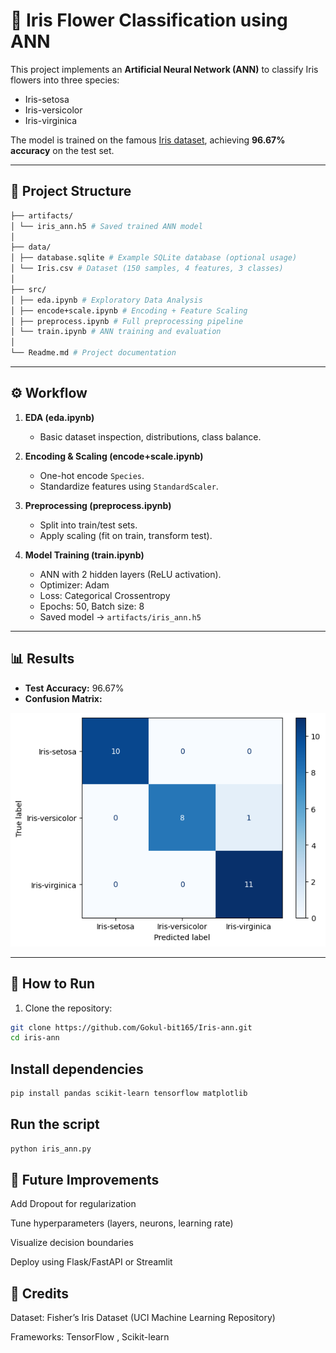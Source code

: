 # 🌸 Iris Flower Classification using ANN

This project implements an **Artificial Neural Network (ANN)** to classify Iris flowers into three species:
- Iris-setosa
- Iris-versicolor
- Iris-virginica  

The model is trained on the famous [Iris dataset](https://archive.ics.uci.edu/ml/datasets/iris), achieving **96.67% accuracy** on the test set.

---

## 📂 Project Structure
```bash
├── artifacts/
│ └── iris_ann.h5 # Saved trained ANN model
│
├── data/
│ ├── database.sqlite # Example SQLite database (optional usage)
│ └── Iris.csv # Dataset (150 samples, 4 features, 3 classes)
│
├── src/
│ ├── eda.ipynb # Exploratory Data Analysis
│ ├── encode+scale.ipynb # Encoding + Feature Scaling
│ ├── preprocess.ipynb # Full preprocessing pipeline
│ └── train.ipynb # ANN training and evaluation
│
└── Readme.md # Project documentation
```
---

## ⚙️ Workflow
1. **EDA (eda.ipynb)**  
   - Basic dataset inspection, distributions, class balance.  

2. **Encoding & Scaling (encode+scale.ipynb)**  
   - One-hot encode `Species`.  
   - Standardize features using `StandardScaler`.  

3. **Preprocessing (preprocess.ipynb)**  
   - Split into train/test sets.  
   - Apply scaling (fit on train, transform test).  

4. **Model Training (train.ipynb)**  
   - ANN with 2 hidden layers (ReLU activation).  
   - Optimizer: Adam  
   - Loss: Categorical Crossentropy  
   - Epochs: 50, Batch size: 8  
   - Saved model → `artifacts/iris_ann.h5`  

---

## 📊 Results
- **Test Accuracy:** 96.67%  
- **Confusion Matrix:**  

![Confusion Matrix](images/confusion_matrix.png)

---

## 🚀 How to Run
1. Clone the repository:
```bash
git clone https://github.com/Gokul-bit165/Iris-ann.git
cd iris-ann
```

## Install dependencies
```bash
pip install pandas scikit-learn tensorflow matplotlib
```
## Run the script
```bash
python iris_ann.py

```
## 📌 Future Improvements

Add Dropout for regularization

Tune hyperparameters (layers, neurons, learning rate)

Visualize decision boundaries

Deploy using Flask/FastAPI or Streamlit

## 🙌 Credits

Dataset: Fisher’s Iris Dataset (UCI Machine Learning Repository)

Frameworks: TensorFlow
, Scikit-learn
